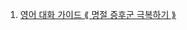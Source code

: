 1. [영어 대화 가이드 ⟪ 명절 증후군 극복하기 ⟫ ](https://youtu.be/XiUHG2RAJw0?si=MgzbWL07-3rgCIYIhttps://youtu.be/XiUHG2RAJw0?si=MgzbWL07-3rgCIYI)